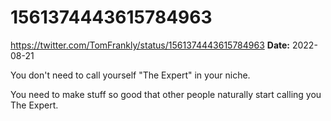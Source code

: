 # 1561374443615784963
https://twitter.com/TomFrankly/status/1561374443615784963
**Date:** 2022-08-21

You don't need to call yourself "The Expert" in your niche.

You need to make stuff so good that other people naturally start calling you The Expert.

